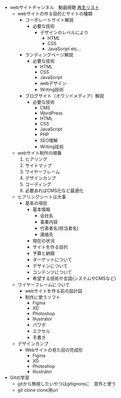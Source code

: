 - webサイトチャンネル　動画視聴 [再生リスト](https://www.youtube.com/playlist?list=PLq6xPiO1KcewzZkfBLC-dlwPSMSMSwKQn)
  - webサイトの作る目的とサイトの種類
    - コーポレートサイト解説
      - 必要な技術
        - デザインのレベルにより　
          - HTML
          - CSS
          - JavaScript etc...
    - ランディングページ解説
      - 必要な技術
        - HTML
        - CSS
        - JavaScript
        - webデザイン
        - Writing技術
    - ブログサイト（オウンドメディア）解説
      - 必要な技術
        - CMS
        - WordPress
        - HTML
        - CSS
        - JavaScript
        - PHP
        - SEO理解
        - Writing技術
  - webサイト制作の順番
    1. ヒアリング
    1. サイトマップ
    2. ワイヤーフレーム
    3. デザインカンプ
    4. コーディング
    5. 必要あればCMS化など最適化
  - ヒアリングシートは大事
      - 基本の項目
        - 基本情報
          - 会社名
          - 事業内容
          - 代表者名(担当者名)
          - 連絡先
        - 現在の状況
        - サイトを作る目的
        - 予算と納期
        - ターゲットについて
        - デザインについて
        - コンテンツについて
        - 希望する技術や言語(システムやCMSなど)
  - ワイヤーフレームについて
    - webサイトを作る前の設計図 
    - 制作に使うソフト
      - Figma
      - XD
      - Photoshop
      - Illustrator
      - パワポ
      - エクセル
      - 手書き 
  - デザインカンプ
    - Webサイトの見た目の完成形
      - Figma
      - XD
      - Photoshop
      - Illustrator
- Gitの学習
  - gitから無視したいやつはgitignoreに　意外と使う
  - git clone clone用url

